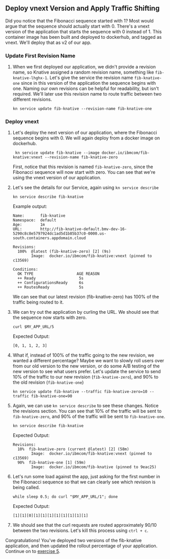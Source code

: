 ## Deploy vnext Version and Apply Traffic Shifting

Did you notice that the Fibonacci sequence started with 1? Most would argue that the sequence should actually start with 0. There's a vnext version of the application that starts the sequence with 0 instead of 1. This container image has been built and deployed to dockerhub, and tagged as vnext. We'll deploy that as v2 of our app.

### Update First Revision Name
1. When we first deployed our application, we didn't provide a revision name, so Knative assigned a random revision name, something like `fib-knative-lhghx-1`. Let's give the service the revision name `fib-knative-one` since in this version of the application the sequence begins with one. Naming our own revisions can be helpful for readability, but isn't required. We'll later use this revision name to route traffic between two different revisions.

    ```
    kn service update fib-knative --revision-name fib-knative-one
    ```

### Deploy vnext
1. Let's deploy the next version of our application, where the Fibonacci sequence begins with 0. We will again deploy from a docker image on dockerhub.

    ```
     kn service update fib-knative --image docker.io/ibmcom/fib-knative:vnext --revision-name fib-knative-zero 
    ```

	First, notice that this revision is named `fib-knative-zero`, since the Fibonacci sequence will now start with zero. You can see that we're using the vnext version of our application.

2. Let's see the details for our Service, again using `kn service describe`

    ```
    kn service describe fib-knative
    ```

    Example output:
    ```
    Name:       fib-knative
    Namespace:  default
    Age:        1m
    URL:        http://fib-knative-default.bmv-dev-16-5290c8c8e5797924dc1ad5d1b85b37c0-0000.us-south.containers.appdomain.cloud

    Revisions:  
      100%  @latest (fib-knative-zero) [2] (9s)
            Image:  docker.io/ibmcom/fib-knative:vnext (pinned to c13569)

    Conditions:  
      OK TYPE                   AGE REASON
      ++ Ready                   5s 
      ++ ConfigurationsReady     6s 
      ++ RoutesReady             5s 
    ```
  
    We can see that our latest revision (fib-knative-zero) has 100% of the traffic being routed to it.

3. We can try out the application by curling the URL. We should see that the sequence now starts with zero.

    ```
    curl $MY_APP_URL/5
    ```

    Expected Output:
    ```
    [0, 1, 1, 2, 3]
    ```

  
4. What if, instead of 100% of the traffic going to the new revision, we wanted a different percentage? Maybe we want to slowly roll users over from our old version to the new version, or do some A/B testing of the new version to see what users prefer. Let's update the service to send 10% of the traffic to our new revision (`fib-knative-zero`), and 90% to the old revision (`fib-knative-one`)

    ```
    kn service update fib-knative --traffic fib-knative-zero=10 --traffic fib-knative-one=90
    ```

5. Again, we can use `kn service describe` to see these changes. Notice the revisions section. You can see that 10% of the traffic will be sent to `fib-knative-zero`, and 90% of the traffic will be sent to `fib-knative-one`.

    ```
    kn service describe fib-knative
    ```

    Expected Output:
    ```
    Revisions:  
      10%  fib-knative-zero (current @latest) [2] (58m)
            Image:  docker.io/ibmcom/fib-knative:vnext (pinned to c13569)
      90%  fib-knative-one [1] (59m)
            Image:  docker.io/ibmcom/fib-knative (pinned to 9eac25)
    ```

6. Let's run some load against the app, just asking for the first number in the Fibonacci sequence so that we can clearly see which revision is being called.

	```
	while sleep 0.5; do curl "$MY_APP_URL/1"; done
	```

    Expected Output:
    ```
    [1][1][0][1][1][1][1][1][1][1][1]
    ```
    
7. We should see that the curl requests are routed approximately 90/10 between the two revisions. Let's kill this process using `ctrl + c`.


Congratulations! You've deployed two versions of the fib-knative application, and then updated the rollout percentage of your application. Continue on to [exercise 5](../exercise-5/README.md).